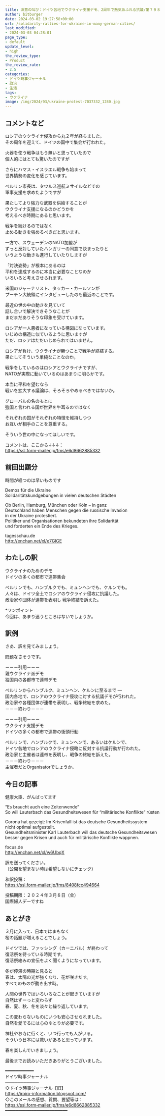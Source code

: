 ```yaml
---
title: 決意の叫び：ドイツ各地でウクライナ支援デモ、2周年で熱気あふれる抗議/第７９８号
author: bitburger
date: 2024-03-02 19:27:58+00:00
url: /solidarity-rallies-for-ukraine-in-many-german-cities/
last_modified:
- 2024-03-03 04:28:01
page_type:
- default
update_level:
- high
the_review_type:
- Product
the_review_rate:
- 2.5
categories:
- ドイツ時事ジャーナル
- 政治
- 生活
tags:
- ウクライナ
image: /img/2024/03/ukraine-protest-7037332_1280.jpg
---
```

## コメントなど
ロシアのウクライナ侵攻から丸２年が経ちました。  
その周年を迎えて、ドイツの国中で集会が行われた。

火器を使う戦争はもう無いと思っていたので  
個人的にはとても驚いたのですが

さらにハマス・イスラエル戦争も始まって  
世界情勢の変化を感じています。

ベルリン市長は、タウルス巡航ミサイルなどでの  
軍事支援を求めたようですが

<span class="fz-22px"><span class="bold-red"><span class="marker-under">果たしてより強力な武器を供給することが<br />ウクライナ支援になるのかどうかを<br />考えるべき時期にあると思います。</span></span></span>

戦争を続けるのではなく  
止める動きを強めるべきだと思います。

一方で、スウェーデンのNATO加盟が  
ずっと反対していたハンガリーの同意で決まったりと  
いうような動きも進行していたりしますが

「対決姿勢」が根本にあるのは  
平和を達成するのに本当に必要なことなのか  
いろいろと考えさせられます。

<span class="fz-22px"><span class="bold-red"><span class="marker-under">米国のジャーナリスト、タッカー・カールソンが<br />プーチン大統領にインタビューしたのも最近のことです。</span></span></span>

最近の世の中の動きを見ていて  
話し合いで解決できそうなことが  
まだまだありそうな印象を受けています。

ロシアが一人悪者になっている構図になっています。  
いじめの構造に似ているように思いますが  
ただ、ロシアはただいじめられてはいません。

ロシアが負け、ウクライナが勝つことで戦争が終結する。  
果たしてそういう単純なことなのか。

戦争をしているのはロシアとウクライナですが、  
NATOが実際に動いているのはあまりに明らかです。

<span class="fz-22px"><span class="bold-red"><span class="marker-under">本当に平和を望むなら<br />戦いを拡大する議論は、そろそろやめるべきではないか。</span></span></span>

グローバルの名のもとに  
強国と言われる国が世界を牛耳るのではなく

それぞれの国がそれぞれの特徴を維持しつつ  
お互いが相手のことを尊重する。

そういう世の中になってほしいです。

コメントは、ここから↓↓↓：  
<https://ssl.form-mailer.jp/fms/e6d8662885332>

## 前回出題分
時間が経つのは早いものです

Demos für die Ukraine  
Solidaritätskundgebungen in vielen deutschen Städten

Ob Berlin, Hamburg, München oder Köln &#8211; in ganz  
Deutschland haben Menschen gegen die russische Invasion  
in der Ukraine protestiert.  
Politiker und Organisationen bekundeten ihre Solidarität  
und forderten ein Ende des Krieges.

tagesschau.de  
<http://enchan.net/xl/e7GlGE>

## わたしの訳
ウクライナのためのデモ  
ドイツの多くの都市で連帯集会

ベルリンでも、ハンブルクでも、ミュンヘンでも、ケルンでも。  
人々は、ドイツ全土でロシアのウクライナ侵攻に抗議した。  
政治家や団体が連帯を表明し 戦争終結を訴えた。

*ワンポイント  
今回は、あまり迷うところはないでしょうか。

## 訳例
さあ、訳を見てみましょう。

問題なさそうです。

－－－引用－－－  
親ウクライナ派デモ  
独国内の各都市で連帯デモ

ベルリンからハンブルク、ミュンヘン、ケルンに至るまで ―  
国内各地で、ロシアのウクライナ侵攻に対する抗議デモが行われた。  
政治家や各種団体が連帯を表明し、戦争終結を求めた。  
－－－終わり－－－

－－－引用－－－  
ウクライナ支援デモ  
ドイツの多くの都市で連帯の街頭行動

ベルリンで、ハンブルクで、ミュンヘンで、あるいはケルンで、  
ドイツ各地でロシアのウクライナ侵略に反対する抗議行動が行われた。  
政治家と主催者は連帯を表明し、戦争の終結を訴えた。  
－－－終わり－－－  
主催者だとOrganisatorでしょうか。

## 今日の記事
健康大臣、がんばってます

&#8220;Es braucht auch eine Zeitenwende&#8221;  
So will Lauterbach das Gesundheitswesen für &#8220;militärische Konflikte&#8221; rüsten

Corona hat gezeigt: Im Krisenfall ist das deutsche Gesundheitssystem  
nicht optimal aufgestellt.  
Gesundheitsminister Karl Lauterbach will das deutsche Gesundheitswesen  
besser gegen Krisen und auch für militärische Konflikte wappnen.

focus.de  
<http://enchan.net/xl/w6UbqX>

訳を送ってください。  
（公開を望まない時は希望しないにチェック）

和訳投稿：  
<https://ssl.form-mailer.jp/fms/8408fcc494664>

投稿期限：２０２４年３月８日（金）  
国際婦人デーですね

## あとがき
３月に入って、日本ではまもなく  
桜の話題が増えることでしょう。

ドイツでは、ファッシング（カーニバル）が終わって  
復活祭を待っている時期です。  
復活祭絡みの宣伝をよく聞くようになっています。

冬が停滞の時期と見ると  
春は、太陽の光が強くなり、花が咲きだす。  
すべてのものが動き出す時。

人間の世界ではいろいろなことが起きていますが  
自然はずーっと変わらず  
春、夏、秋、冬を淡々と繰り返しています。

この変わらないものにいつも安心させられました。  
自然を愛でるには心のゆとりが必要です。

神社やお寺に行くと、いつ行っても人がいる。  
そういう日本には救いがあると思っています。

春を楽しんでいきましょう。

最後までお読みいただきありがとうございました。

━━━━━━━━━━━  
ドイツ時事ジャーナル  
───────────  
◇ドイツ時事ジャーナル【旧】  
<https://iroiro-information.blogspot.com/>  
◇このメールの感想、質問、要望等は：  
<https://ssl.form-mailer.jp/fms/e6d8662885332>  
━━━━━━━━━━━━━━━━━━━━━━━━